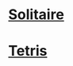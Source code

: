 <!-- # [照片](https://1drv.ms/f/s!Aufy3l-3PSKMmyGQ_BNAWNXGy2sw?e=f9LQ44) -->
# [Solitaire](https://worldofsolitaire.com/)
# [Tetris](https://tetrisgeek.com/)
